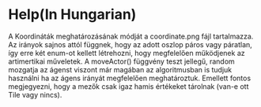 # Help(In Hungarian)

A Koordináták meghatározásának módját a coordinate.png fájl tartalmazza.
Az irányok sajnos attól függnek, hogy az adott oszlop páros vagy páratlan, így erre két enum-ot kellett létrehozni, hogy megfelelően működjenek az artimertikai műveletek.
A moveActor() függvény teszt jellegű, random mozgatja az ágenst viszont már magában az algoritmusban is tudjuk használni ha az ágens irányát megfelelően meghatároztuk.
Emellett fontos megjegyezni, hogy a mezők csak igaz hamis értékeket tárolnak (van-e ott Tile vagy nincs).
